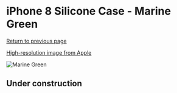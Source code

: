 # iPhone 8 Silicone Case - Marine Green

[Return to previous page](/iphone_7)

[High-resolution image from Apple](https://store.storeimages.cdn-apple.com/8756/as-images.apple.com/is/MRR72?wid=4500&hei=4500&fmt=png)

<div style="width: 512px"><img src="/almost_uncompressed/MRR72.webp" alt="Marine Green"></div>

## Under construction
